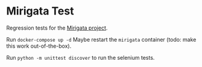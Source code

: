 Mirigata Test
=============

Regression tests for the [Mirigata project](http://github.com/mirigata/mirigata).


Run `docker-compose up -d` Maybe restart the `mirigata` container (todo: make this work out-of-the-box).

Run `python -m unittest discover` to run the selenium tests. 


